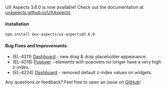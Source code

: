 UX Aspects 3.6.0 is now available! Check out the documentation at [uxaspects.github.io/UXAspects](https://uxaspects.github.io/UXAspects).

#### Installation
```bash
npm install @ux-aspects/ux-aspects@3.6.0
```

#### Bug Fixes and Improvements
* (EL-4211) [Dashboard](https://uxaspects.github.io/UXAspects/#/components/dashboard#dashboard) - new drag & drop placeholder appearance.
* (EL-4216) [Popover](https://uxaspects.github.io/UXAspects/#/components/popover#popover) - elements with popovers no longer have a very high z-index.
* (EL-4224) [Dashboard](https://uxaspects.github.io/UXAspects/#/components/dashboard#dashboard) - removed default z-index values on widgets.

Any questions or feedback? Feel free to open an issue on [GitHub](https://github.com/UXAspects/UXAspects/issues)!
